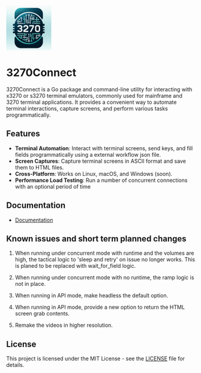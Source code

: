 <img
  src="docs/logo.png"
  alt="3270Connect logo"
  title="3270Connect logo"
  style="display: inline-block; margin: 0 auto; max-width: 120px">

# 3270Connect

3270Connect is a Go package and command-line utility for interacting with x3270 or s3270 terminal emulators, commonly used for mainframe and 3270 terminal applications. It provides a convenient way to automate terminal interactions, capture screens, and perform various tasks programmatically.

## Features

- **Terminal Automation**: Interact with terminal screens, send keys, and fill fields programmatically using a external workflow json file.
- **Screen Captures**: Capture terminal screens in ASCII format and save them to HTML files.
- **Cross-Platform**: Works on Linux, macOS, and Windows (soon).
- **Performance Load Testing**: Run a number of concurrent connections with an optional period of time 

## Documentation

- [ Documentation](https://3270.io)

## Known issues and short term planned changes

1. When running under concurrent mode with runtime and the volumes are high, the tactical logic to 'sleep and retry' on issue no longer works. This is planed to be replaced with wait_for_field logic.

2. When running under concurrent mode with no runtime, the ramp logic is not in place.

3. When running in API mode, make headless the default option.

4. When running in API mode, provide a new option to return the HTML screen grab contents.

5. Remake the videos in higher resolution.

## License

This project is licensed under the MIT License - see the [LICENSE](LICENSE) file for details.
